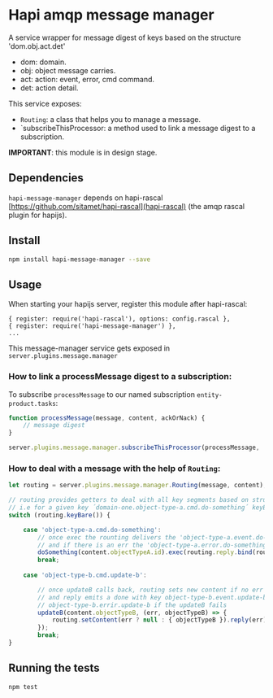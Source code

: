 # Hapi amqp message manager

A service wrapper for message digest of keys based on the structure 'dom.obj.act.det'

 * dom: domain.
 * obj: object message carries.
 * act: action: event, error, cmd command.
 * det: action detail.

This service exposes:

- `Routing`: a class that helps you to manage a message.
- `subscribeThisProcessor: a method used to link a message digest to a subscription.

**IMPORTANT**: this module is in design stage.


## Dependencies

`hapi-message-manager` depends on hapi-rascal [https://github.com/sitamet/hapi-rascal](hapi-rascal) (the amqp rascal plugin for hapijs).


## Install

```sh
npm install hapi-message-manager --save
```

## Usage

When starting your hapijs server, register this module after hapi-rascal:

```
{ register: require('hapi-rascal'), options: config.rascal },
{ register: require('hapi-message-manager') },
...
```

This message-manager service gets exposed in `server.plugins.message.manager`


### How to link a processMessage digest to a subscription:

To subscribe `processMessage` to our named subscription `entity-product.tasks`:

```javascript
function processMessage(message, content, ackOrNack) {
    // message digest
}

server.plugins.message.manager.subscribeThisProcessor(processMessage, 'entity-product.tasks');
```

### How to deal with a message with the help of `Routing`:

```javascript
let routing = server.plugins.message.manager.Routing(message, content);

// routing provides getters to deal with all key segments based on structure 'dom.obj.act.det'
// i.e for a given key ´domain-one.object-type-a.cmd.do-something´ keyBare give us 'object-type-a.cmd.do-something'
switch (routing.keyBare()) {

    case 'object-type-a.cmd.do-something':
        // once exec the rounting delivers the 'object-type-a.event.do-something-done'
        // and if there is an err the 'object-type-a.error.do-something'
        doSomething(content.objectTypeA.id).exec(routing.reply.bind(routing));
        break;
        
    case 'object-type-b.cmd.update-b':

        // once updateB calls back, routing sets new content if no err 
        // and reply emits a done with key object-type-b.event.update-b-done or
        // object-type-b.errir.update-b if the updateB fails
        updateB(content.objectTypeB, (err, objectTypeB) => {
            routing.setContent(err ? null : { objectTypeB }).reply(err);
        });
        break;
}
```


## Running the tests

```bash
npm test
```


